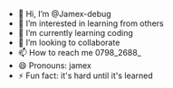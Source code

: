 - 👋 Hi, I’m @Jamex-debug
- 👀 I’m interested in learning from others
- 🌱 I’m currently learning coding 
- 💞️ I’m looking to collaborate 
- 📫 How to reach me 0798_2688_
- 😄 Pronouns: jamex
- ⚡ Fun fact: it's hard until it's learned 

<!---
Jamex-debug/Jamex-debug is a ✨ special ✨ repository because its `README.md` (this file) appears on your GitHub profile.
You can click the Preview link to take a look at your changes.
--->
